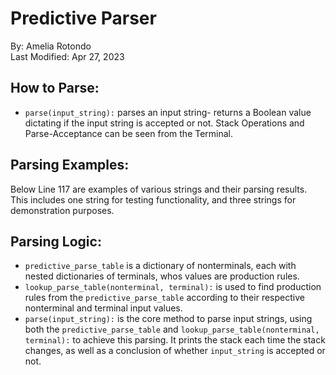 # Predictive Parser  
By: Amelia Rotondo  
Last Modified: Apr 27, 2023  

## How to Parse:
- `parse(input_string):` parses an input string- returns a Boolean value dictating if the input string is accepted or not. Stack Operations and Parse-Acceptance can be seen from the Terminal.  

## Parsing Examples:
Below Line 117 are examples of various strings and their parsing results. This includes one string for testing functionality, and three strings for demonstration purposes. 

## Parsing Logic:
- `predictive_parse_table` is a dictionary of nonterminals, each with nested dictionaries of terminals, whos values are production rules.  
- `lookup_parse_table(nonterminal, terminal):` is used to find production rules from the `predictive_parse_table` according to their respective nonterminal and terminal input values.  
- `parse(input_string):` is the core method to parse input strings, using both the `predictive_parse_table` and `lookup_parse_table(nonterminal, terminal):` to achieve this parsing. It prints the stack each time the stack changes, as well as a conclusion of whether `input_string` is accepted or not.